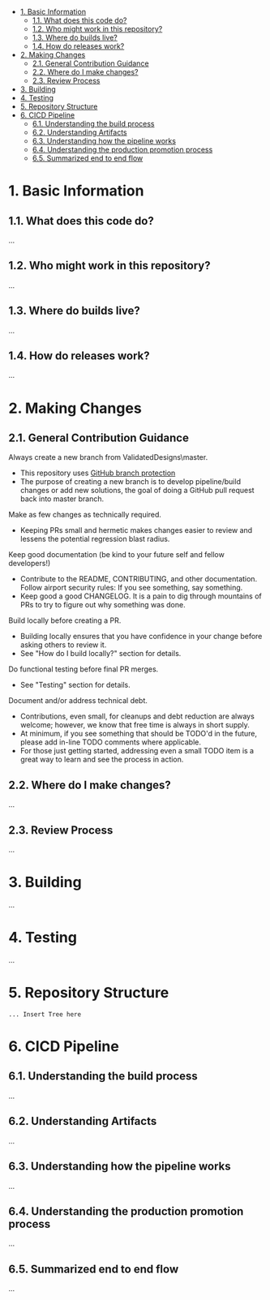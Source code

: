 - [1. Basic Information](#1-basic-information)
  - [1.1. What does this code do?](#11-what-does-this-code-do)
  - [1.2. Who might work in this repository?](#12-who-might-work-in-this-repository)
  - [1.3. Where do builds live?](#13-where-do-builds-live)
  - [1.4. How do releases work?](#14-how-do-releases-work)
- [2. Making Changes](#2-making-changes)
  - [2.1. General Contribution Guidance](#21-general-contribution-guidance)
  - [2.2. Where do I make changes?](#22-where-do-i-make-changes)
  - [2.3. Review Process](#23-review-process)
- [3. Building](#3-building)
- [4. Testing](#4-testing)
- [5. Repository Structure](#5-repository-structure)
- [6. CICD Pipeline](#6-cicd-pipeline)
  - [6.1. Understanding the build process](#61-understanding-the-build-process)
  - [6.2. Understanding Artifacts](#62-understanding-artifacts)
  - [6.3. Understanding how the pipeline works](#63-understanding-how-the-pipeline-works)
  - [6.4. Understanding the production promotion process](#64-understanding-the-production-promotion-process)
  - [6.5. Summarized end to end flow](#65-summarized-end-to-end-flow)

# 1. Basic Information
## 1.1. What does this code do?

...

## 1.2. Who might work in this repository?

...

## 1.3. Where do builds live?

...

## 1.4. How do releases work?

...

# 2. Making Changes
## 2.1. General Contribution Guidance

Always create a new branch from ValidatedDesigns\master.
  - This repository uses [GitHub branch protection](https://help.github.com/en/github/administering-a-repository/about-protected-branches)
  - The purpose of creating a new branch is to develop pipeline/build changes or add new solutions, the goal of doing a GitHub pull request back into master branch.

Make as few changes as technically required.
  - Keeping PRs small and hermetic makes changes easier to review and lessens the potential regression blast radius.

Keep good documentation (be kind to your future self and fellow developers!)
  - Contribute to the README, CONTRIBUTING, and other documentation. Follow airport security rules: If you see something, say something.
  - Keep good a good CHANGELOG. It is a pain to dig through mountains of PRs to try to figure out why something was done.

Build locally before creating a PR.
  - Building locally ensures that you have confidence in your change before asking others to review it.
  - See "How do I build locally?" section for details.

Do functional testing before final PR merges.
  - See "Testing" section for details.

Document and/or address technical debt.
  - Contributions, even small, for cleanups and debt reduction are always welcome; however, we know that free time is always in short supply.
  - At minimum, if you see something that should be TODO'd in the future, please add in-line TODO comments where applicable.
  - For those just getting started, addressing even a small TODO item is a great way to learn and see the process in action.

## 2.2. Where do I make changes?

...

## 2.3. Review Process

...

# 3. Building

...

# 4. Testing

...

# 5. Repository Structure

```
... Insert Tree here
```

# 6. CICD Pipeline

## 6.1. Understanding the build process

...

## 6.2. Understanding Artifacts

...

## 6.3. Understanding how the pipeline works

...

## 6.4. Understanding the production promotion process

...

## 6.5. Summarized end to end flow

...